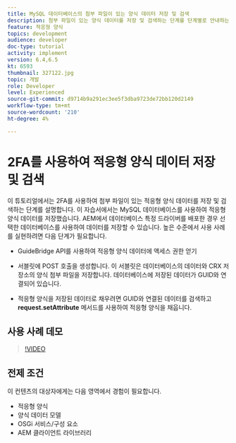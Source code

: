 ```yaml
---
title: MySQL 데이터베이스의 첨부 파일이 있는 양식 데이터 저장 및 검색
description: 첨부 파일이 있는 양식 데이터를 저장 및 검색하는 단계를 단계별로 안내하는 다중 부분 자습서입니다
feature: 적응형 양식
topics: development
audience: developer
doc-type: tutorial
activity: implement
version: 6.4,6.5
kt: 6593
thumbnail: 327122.jpg
topic: 개발
role: Developer
level: Experienced
source-git-commit: d9714b9a291ec3ee5f3dba9723de72bb120d2149
workflow-type: tm+mt
source-wordcount: '210'
ht-degree: 4%

---
```



# 2FA를 사용하여 적응형 양식 데이터 저장 및 검색

이 튜토리얼에서는 2FA를 사용하여 첨부 파일이 있는 적응형 양식 데이터를 저장 및 검색하는 단계를 설명합니다. 이 자습서에서는 MySQL 데이터베이스를 사용하여 적응형 양식 데이터를 저장했습니다. AEM에서 데이터베이스 특정 드라이버를 배포한 경우 선택한 데이터베이스를 사용하여 데이터를 저장할 수 있습니다. 높은 수준에서 사용 사례를 실현하려면 다음 단계가 필요합니다.

* GuideBridge API를 사용하여 적응형 양식 데이터에 액세스 권한 얻기

* 서블릿에 POST 호출을 생성합니다. 이 서블릿은 데이터베이스의 데이터와 CRX 저장소의 양식 첨부 파일을 저장합니다. 데이터베이스에 저장된 데이터가 GUID와 연결되어 있습니다.

* 적응형 양식을 저장된 데이터로 채우려면 GUID와 연결된 데이터를 검색하고 **request.setAttribute** 메서드를 사용하여 적응형 양식을 채웁니다.

## 사용 사례 데모

>[!VIDEO](https://video.tv.adobe.com/v/327122?quality=9&learn=on)

## 전제 조건

이 컨텐츠의 대상자에게는 다음 영역에서 경험이 필요합니다.

* 적응형 양식
* 양식 데이터 모델
* OSGi 서비스/구성 요소
* AEM 클라이언트 라이브러리
